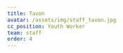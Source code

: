 ```yaml
---
title: Tavon
avatar: /assets/img/staff_tavon.jpg
cc_position: Youth Worker
team: staff
order: 4
---
```

